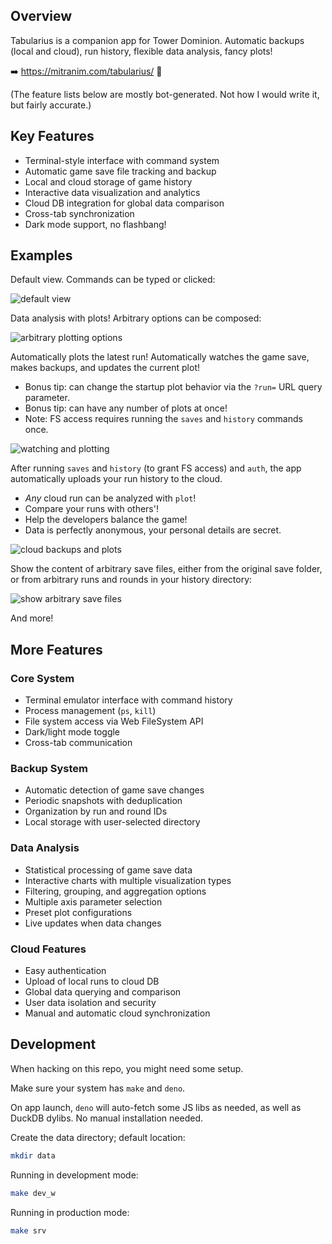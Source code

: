 ## Overview

Tabularius is a companion app for Tower Dominion. Automatic backups (local and cloud), run history, flexible data analysis, fancy plots!

➡️ https://mitranim.com/tabularius/ 🚀

(The feature lists below are mostly bot-generated. Not how I would write it, but fairly accurate.)

## Key Features

- Terminal-style interface with command system
- Automatic game save file tracking and backup
- Local and cloud storage of game history
- Interactive data visualization and analytics
- Cloud DB integration for global data comparison
- Cross-tab synchronization
- Dark mode support, no flashbang!

## Examples

Default view. Commands can be typed or clicked:

![default view](https://github.com/user-attachments/assets/899e119c-913a-45fb-993f-b6d784e92849)

Data analysis with plots! Arbitrary options can be composed:

![arbitrary plotting options](https://github.com/user-attachments/assets/8a8e9644-5c25-43a6-85bb-d0d8bbc70aa0)

Automatically plots the latest run! Automatically watches the game save, makes backups, and updates the current plot!
- Bonus tip: can change the startup plot behavior via the `?run=` URL query parameter.
- Bonus tip: can have any number of plots at once!
- Note: FS access requires running the `saves` and `history` commands once.

![watching and plotting](https://github.com/user-attachments/assets/ca042028-824e-414b-9ab7-7430d57852b3)

After running `saves` and `history` (to grant FS access) and `auth`, the app automatically uploads your run history to the cloud.
- _Any_ cloud run can be analyzed with `plot`!
- Compare your runs with others'!
- Help the developers balance the game!
- Data is perfectly anonymous, your personal details are secret.

![cloud backups and plots](https://github.com/user-attachments/assets/990bb3fd-fad2-4275-89fe-09b6ec003b66)

Show the content of arbitrary save files, either from the original save folder, or from arbitrary runs and rounds in your history directory:

![show arbitrary save files](https://github.com/user-attachments/assets/93d18598-2f3a-4a30-879b-0d9884c87449)

And more!

## More Features

### Core System

- Terminal emulator interface with command history
- Process management (`ps`, `kill`)
- File system access via Web FileSystem API
- Dark/light mode toggle
- Cross-tab communication

### Backup System

- Automatic detection of game save changes
- Periodic snapshots with deduplication
- Organization by run and round IDs
- Local storage with user-selected directory

### Data Analysis

- Statistical processing of game save data
- Interactive charts with multiple visualization types
- Filtering, grouping, and aggregation options
- Multiple axis parameter selection
- Preset plot configurations
- Live updates when data changes

### Cloud Features

- Easy authentication
- Upload of local runs to cloud DB
- Global data querying and comparison
- User data isolation and security
- Manual and automatic cloud synchronization

## Development

When hacking on this repo, you might need some setup.

Make sure your system has `make` and `deno`.

On app launch, `deno` will auto-fetch some JS libs as needed, as well as DuckDB dylibs. No manual installation needed.

Create the data directory; default location:

```sh
mkdir data
```

Running in development mode:

```sh
make dev_w
```

Running in production mode:

```sh
make srv
```
